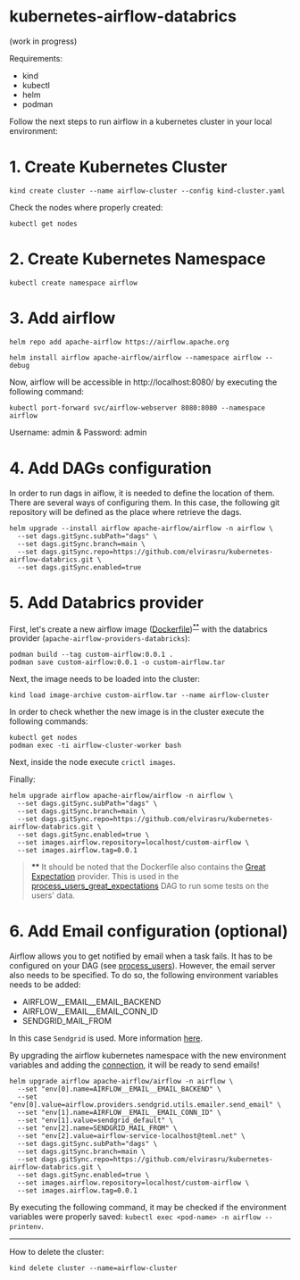 # kubernetes-airflow-databrics
(work in progress)

Requirements:
- kind
- kubectl
- helm
- podman

Follow the next steps to run airflow in a kubernetes cluster in your local environment:

# 1. Create Kubernetes Cluster

```commandline
kind create cluster --name airflow-cluster --config kind-cluster.yaml
```

Check the nodes where properly created:
```commandline
kubectl get nodes
```

# 2. Create Kubernetes Namespace

```commandline
kubectl create namespace airflow
```

# 3. Add airflow

```commandline
helm repo add apache-airflow https://airflow.apache.org
```

```commandline
helm install airflow apache-airflow/airflow --namespace airflow --debug
```

Now, airflow will be accessible in http://localhost:8080/ by executing the following command:
```commandline
kubectl port-forward svc/airflow-webserver 8080:8080 --namespace airflow
```
Username: admin & Password: admin

# 4. Add DAGs configuration

In order to run dags in aiflow, it is needed to define the location of them. There are several ways of configuring them. 
In this case, the following git repository will be defined as the place where retrieve the dags.

```commandline
helm upgrade --install airflow apache-airflow/airflow -n airflow \
  --set dags.gitSync.subPath="dags" \
  --set dags.gitSync.branch=main \
  --set dags.gitSync.repo=https://github.com/elvirasru/kubernetes-airflow-databrics.git \
  --set dags.gitSync.enabled=true
```

# 5. Add Databrics provider

First, let's create a new airflow image ([Dockerfile](Dockerfile))<sup>[**](#myfootnote1)</sup> with the databrics provider (``apache-airflow-providers-databricks``):


```commandline
podman build --tag custom-airflow:0.0.1 .
podman save custom-airflow:0.0.1 -o custom-airflow.tar
```

Next, the image needs to be loaded into the cluster:
```commandline
kind load image-archive custom-airflow.tar --name airflow-cluster
```

In order to check whether the new image is in the cluster execute the following commands:
```commandline
kubectl get nodes
podman exec -ti airflow-cluster-worker bash
```
Next, inside the node execute ``crictl images``.


Finally:

```commandline
helm upgrade airflow apache-airflow/airflow -n airflow \
  --set dags.gitSync.subPath="dags" \
  --set dags.gitSync.branch=main \
  --set dags.gitSync.repo=https://github.com/elvirasru/kubernetes-airflow-databrics.git \
  --set dags.gitSync.enabled=true \
  --set images.airflow.repository=localhost/custom-airflow \
  --set images.airflow.tag=0.0.1
```

> <a name="myfootnote1">**</a> It should be noted that the Dockerfile also contains the
[Great Expectation](https://greatexpectations.io/) provider. This is used in the 
[process_users_great_expectations](dags/process_users_great_expectations.py) DAG to run some tests on the users' data.

# 6. Add Email configuration (optional)

Airflow allows you to get notified by email when a task fails. It has to be configured on your DAG (see [process_users](dags/process_users.py)). 
However, the email server also needs to be specified. To do so, the following environment variables needs to be added:

- AIRFLOW__EMAIL__EMAIL_BACKEND
- AIRFLOW__EMAIL__EMAIL_CONN_ID
- SENDGRID_MAIL_FROM

In this case `Sendgrid` is used. More information [here](https://airflow.apache.org/docs/apache-airflow/stable/howto/email-config.html#using-sendgrid-provider).

By upgrading the airflow kubernetes namespace with the new environment variables and adding the [connection](dags/connection_images/sendgrid.png), it will be ready to send emails!

```commandline
helm upgrade airflow apache-airflow/airflow -n airflow \
  --set "env[0].name=AIRFLOW__EMAIL__EMAIL_BACKEND" \
  --set "env[0].value=airflow.providers.sendgrid.utils.emailer.send_email" \
  --set "env[1].name=AIRFLOW__EMAIL__EMAIL_CONN_ID" \
  --set "env[1].value=sendgrid_default" \
  --set "env[2].name=SENDGRID_MAIL_FROM" \
  --set "env[2].value=airflow-service-localhost@teml.net" \
  --set dags.gitSync.subPath="dags" \
  --set dags.gitSync.branch=main \
  --set dags.gitSync.repo=https://github.com/elvirasru/kubernetes-airflow-databrics.git \
  --set dags.gitSync.enabled=true \
  --set images.airflow.repository=localhost/custom-airflow \
  --set images.airflow.tag=0.0.1
```

By executing the following command, it may be checked if the environment variables were properly saved: ``kubectl exec <pod-name> -n airflow -- printenv``.


----------
How to delete the cluster:
```commandline
kind delete cluster --name=airflow-cluster 
```
